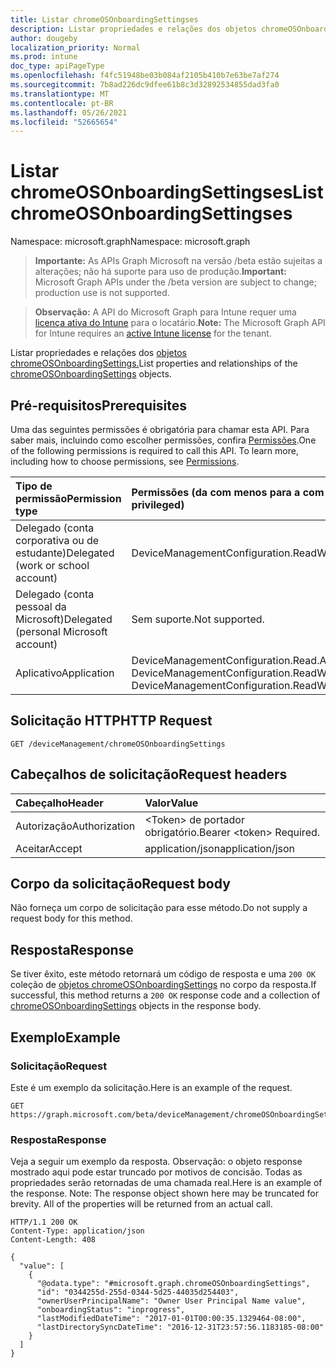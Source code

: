 ```yaml
---
title: Listar chromeOSOnboardingSettingses
description: Listar propriedades e relações dos objetos chromeOSOnboardingSettings.
author: dougeby
localization_priority: Normal
ms.prod: intune
doc_type: apiPageType
ms.openlocfilehash: f4fc51948be03b084af2105b410b7e63be7af274
ms.sourcegitcommit: 7b8ad226dc9dfee61b8c3d32892534855dad3fa0
ms.translationtype: MT
ms.contentlocale: pt-BR
ms.lasthandoff: 05/26/2021
ms.locfileid: "52665654"
---
```

# <a name="list-chromeosonboardingsettingses"></a><span data-ttu-id="b4fa2-103">Listar chromeOSOnboardingSettingses</span><span class="sxs-lookup"><span data-stu-id="b4fa2-103">List chromeOSOnboardingSettingses</span></span>

<span data-ttu-id="b4fa2-104">Namespace: microsoft.graph</span><span class="sxs-lookup"><span data-stu-id="b4fa2-104">Namespace: microsoft.graph</span></span>

> <span data-ttu-id="b4fa2-105">**Importante:** As APIs Graph Microsoft na versão /beta estão sujeitas a alterações; não há suporte para uso de produção.</span><span class="sxs-lookup"><span data-stu-id="b4fa2-105">**Important:** Microsoft Graph APIs under the /beta version are subject to change; production use is not supported.</span></span>

> <span data-ttu-id="b4fa2-106">**Observação:** A API do Microsoft Graph para Intune requer uma [licença ativa do Intune](https://go.microsoft.com/fwlink/?linkid=839381) para o locatário.</span><span class="sxs-lookup"><span data-stu-id="b4fa2-106">**Note:** The Microsoft Graph API for Intune requires an [active Intune license](https://go.microsoft.com/fwlink/?linkid=839381) for the tenant.</span></span>

<span data-ttu-id="b4fa2-107">Listar propriedades e relações dos [objetos chromeOSOnboardingSettings.](../resources/intune-chromebooksync-chromeosonboardingsettings.md)</span><span class="sxs-lookup"><span data-stu-id="b4fa2-107">List properties and relationships of the [chromeOSOnboardingSettings](../resources/intune-chromebooksync-chromeosonboardingsettings.md) objects.</span></span>

## <a name="prerequisites"></a><span data-ttu-id="b4fa2-108">Pré-requisitos</span><span class="sxs-lookup"><span data-stu-id="b4fa2-108">Prerequisites</span></span>
<span data-ttu-id="b4fa2-p101">Uma das seguintes permissões é obrigatória para chamar esta API. Para saber mais, incluindo como escolher permissões, confira [Permissões](/graph/permissions-reference).</span><span class="sxs-lookup"><span data-stu-id="b4fa2-p101">One of the following permissions is required to call this API. To learn more, including how to choose permissions, see [Permissions](/graph/permissions-reference).</span></span>

|<span data-ttu-id="b4fa2-111">Tipo de permissão</span><span class="sxs-lookup"><span data-stu-id="b4fa2-111">Permission type</span></span>|<span data-ttu-id="b4fa2-112">Permissões (da com menos para a com mais privilégios)</span><span class="sxs-lookup"><span data-stu-id="b4fa2-112">Permissions (from least to most privileged)</span></span>|
|:---|:---|
|<span data-ttu-id="b4fa2-113">Delegado (conta corporativa ou de estudante)</span><span class="sxs-lookup"><span data-stu-id="b4fa2-113">Delegated (work or school account)</span></span>|<span data-ttu-id="b4fa2-114">DeviceManagementConfiguration.ReadWrite.All</span><span class="sxs-lookup"><span data-stu-id="b4fa2-114">DeviceManagementConfiguration.ReadWrite.All</span></span>|
|<span data-ttu-id="b4fa2-115">Delegado (conta pessoal da Microsoft)</span><span class="sxs-lookup"><span data-stu-id="b4fa2-115">Delegated (personal Microsoft account)</span></span>|<span data-ttu-id="b4fa2-116">Sem suporte.</span><span class="sxs-lookup"><span data-stu-id="b4fa2-116">Not supported.</span></span>|
|<span data-ttu-id="b4fa2-117">Aplicativo</span><span class="sxs-lookup"><span data-stu-id="b4fa2-117">Application</span></span>|<span data-ttu-id="b4fa2-118">DeviceManagementConfiguration.Read.All, DeviceManagementConfiguration.ReadWrite.All</span><span class="sxs-lookup"><span data-stu-id="b4fa2-118">DeviceManagementConfiguration.Read.All, DeviceManagementConfiguration.ReadWrite.All</span></span>|

## <a name="http-request"></a><span data-ttu-id="b4fa2-119">Solicitação HTTP</span><span class="sxs-lookup"><span data-stu-id="b4fa2-119">HTTP Request</span></span>
<!-- {
  "blockType": "ignored"
}
-->
``` http
GET /deviceManagement/chromeOSOnboardingSettings
```

## <a name="request-headers"></a><span data-ttu-id="b4fa2-120">Cabeçalhos de solicitação</span><span class="sxs-lookup"><span data-stu-id="b4fa2-120">Request headers</span></span>
|<span data-ttu-id="b4fa2-121">Cabeçalho</span><span class="sxs-lookup"><span data-stu-id="b4fa2-121">Header</span></span>|<span data-ttu-id="b4fa2-122">Valor</span><span class="sxs-lookup"><span data-stu-id="b4fa2-122">Value</span></span>|
|:---|:---|
|<span data-ttu-id="b4fa2-123">Autorização</span><span class="sxs-lookup"><span data-stu-id="b4fa2-123">Authorization</span></span>|<span data-ttu-id="b4fa2-124">&lt;Token&gt; de portador obrigatório.</span><span class="sxs-lookup"><span data-stu-id="b4fa2-124">Bearer &lt;token&gt; Required.</span></span>|
|<span data-ttu-id="b4fa2-125">Aceitar</span><span class="sxs-lookup"><span data-stu-id="b4fa2-125">Accept</span></span>|<span data-ttu-id="b4fa2-126">application/json</span><span class="sxs-lookup"><span data-stu-id="b4fa2-126">application/json</span></span>|

## <a name="request-body"></a><span data-ttu-id="b4fa2-127">Corpo da solicitação</span><span class="sxs-lookup"><span data-stu-id="b4fa2-127">Request body</span></span>
<span data-ttu-id="b4fa2-128">Não forneça um corpo de solicitação para esse método.</span><span class="sxs-lookup"><span data-stu-id="b4fa2-128">Do not supply a request body for this method.</span></span>

## <a name="response"></a><span data-ttu-id="b4fa2-129">Resposta</span><span class="sxs-lookup"><span data-stu-id="b4fa2-129">Response</span></span>
<span data-ttu-id="b4fa2-130">Se tiver êxito, este método retornará um código de resposta e uma `200 OK` coleção de [objetos chromeOSOnboardingSettings](../resources/intune-chromebooksync-chromeosonboardingsettings.md) no corpo da resposta.</span><span class="sxs-lookup"><span data-stu-id="b4fa2-130">If successful, this method returns a `200 OK` response code and a collection of [chromeOSOnboardingSettings](../resources/intune-chromebooksync-chromeosonboardingsettings.md) objects in the response body.</span></span>

## <a name="example"></a><span data-ttu-id="b4fa2-131">Exemplo</span><span class="sxs-lookup"><span data-stu-id="b4fa2-131">Example</span></span>

### <a name="request"></a><span data-ttu-id="b4fa2-132">Solicitação</span><span class="sxs-lookup"><span data-stu-id="b4fa2-132">Request</span></span>
<span data-ttu-id="b4fa2-133">Este é um exemplo da solicitação.</span><span class="sxs-lookup"><span data-stu-id="b4fa2-133">Here is an example of the request.</span></span>
``` http
GET https://graph.microsoft.com/beta/deviceManagement/chromeOSOnboardingSettings
```

### <a name="response"></a><span data-ttu-id="b4fa2-134">Resposta</span><span class="sxs-lookup"><span data-stu-id="b4fa2-134">Response</span></span>
<span data-ttu-id="b4fa2-p102">Veja a seguir um exemplo da resposta. Observação: o objeto response mostrado aqui pode estar truncado por motivos de concisão. Todas as propriedades serão retornadas de uma chamada real.</span><span class="sxs-lookup"><span data-stu-id="b4fa2-p102">Here is an example of the response. Note: The response object shown here may be truncated for brevity. All of the properties will be returned from an actual call.</span></span>
``` http
HTTP/1.1 200 OK
Content-Type: application/json
Content-Length: 408

{
  "value": [
    {
      "@odata.type": "#microsoft.graph.chromeOSOnboardingSettings",
      "id": "0344255d-255d-0344-5d25-44035d254403",
      "ownerUserPrincipalName": "Owner User Principal Name value",
      "onboardingStatus": "inprogress",
      "lastModifiedDateTime": "2017-01-01T00:00:35.1329464-08:00",
      "lastDirectorySyncDateTime": "2016-12-31T23:57:56.1183185-08:00"
    }
  ]
}
```




